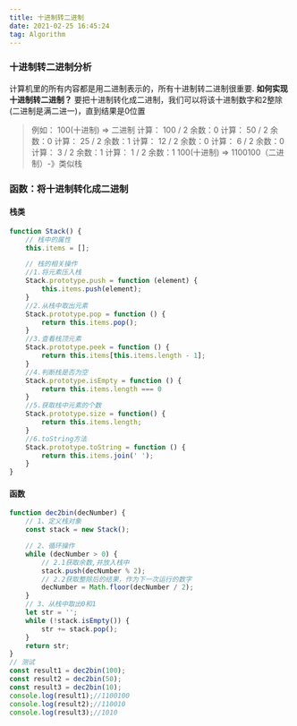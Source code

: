 ```yaml
---
title: 十进制转二进制
date: 2021-02-25 16:45:24
tag: Algorithm
---
```


### 十进制转二进制分析
计算机里的所有内容都是用二进制表示的，所有十进制转二进制很重要.
**如何实现十进制转二进制？**
要把十进制转化成二进制，我们可以将该十进制数字和2整除(二进制是满二进一)，直到结果是0位置
>例如：
    100(十进制) => 二进制
    计算： 100 / 2  余数：0
    计算： 50 / 2   余数：0
    计算： 25 / 2   余数：1
    计算： 12 / 2   余数：0
    计算： 6 / 2    余数：0
    计算： 3 / 2    余数：1
    计算： 1 / 2    余数：1
    100(十进制) => 1100100（二进制）-》类似栈
### 函数：将十进制转化成二进制

#### 栈类
```js
function Stack() {
    // 栈中的属性
    this.items = [];

    // 栈的相关操作
    //1.将元素压入栈
    Stack.prototype.push = function (element) {
        this.items.push(element);
    }
    //2.从栈中取出元素
    Stack.prototype.pop = function () {
        return this.items.pop();
    }
    //3.查看栈顶元素
    Stack.prototype.peek = function () {
        return this.items[this.items.length - 1];
    }
    //4.判断栈是否为空
    Stack.prototype.isEmpty = function () {
        return this.items.length === 0 
    }
    //5.获取栈中元素的个数
    Stack.prototype.size = function() {
        return this.items.length;
    }
    //6.toString方法
    Stack.prototype.toString = function () {
        return this.items.join(' ');
    }
}
```
#### 函数
```js
function dec2bin(decNumber) {
    // 1、定义栈对象
    const stack = new Stack();

    // 2、循环操作
    while (decNumber > 0) {
        // 2.1获取余数,并放入栈中
        stack.push(decNumber % 2);
        // 2.2获取整除后的结果，作为下一次运行的数字
        decNumber = Math.floor(decNumber / 2);
    }
    // 3、从栈中取出0和1
    let str = '';
    while (!stack.isEmpty()) {
        str += stack.pop();
    }
    return str;
}
// 测试
const result1 = dec2bin(100);
const result2 = dec2bin(50);
const result3 = dec2bin(10);
console.log(result1);//1100100
console.log(result2);//110010
console.log(result3);//1010
```
